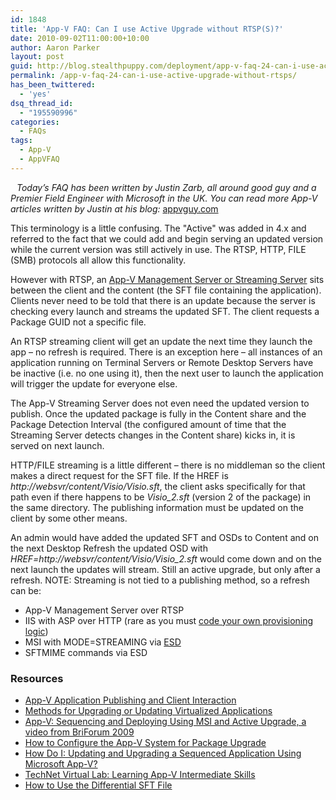 ```yaml
---
id: 1848
title: 'App-V FAQ: Can I use Active Upgrade without RTSP(S)?'
date: 2010-09-02T11:00:00+10:00
author: Aaron Parker
layout: post
guid: http://blog.stealthpuppy.com/deployment/app-v-faq-24-can-i-use-active-upgrade-without-rtsps
permalink: /app-v-faq-24-can-i-use-active-upgrade-without-rtsps/
has_been_twittered:
  - 'yes'
dsq_thread_id:
  - "195590996"
categories:
  - FAQs
tags:
  - App-V
  - AppVFAQ
---
```

_<img style="margin: 0px 10px 5px 0px; display: inline;" src="{{site.baseurl}}/media/2010/06/AppVFAQLogo.png" alt="" align="left" />Today’s FAQ has been written by Justin Zarb, all around good guy and a Premier Field Engineer with Microsoft in the UK. You can read more App-V articles written by Justin at his blog:_ [appvguy.com](http://appvguy.com/ "appvguy.com")

This terminology is a little confusing. The "Active" was added in 4.x and referred to the fact that we could add and begin serving an updated version while the current version was still actively in use. The RTSP, HTTP, FILE (SMB) protocols all allow this functionality.

However with RTSP, an [App-V Management Server or Streaming Server](http://technet.microsoft.com/en-us/library/cc843634.aspx) sits between the client and the content (the SFT file containing the application). Clients never need to be told that there is an update because the server is checking every launch and streams the updated SFT. The client requests a Package GUID not a specific file.

An RTSP streaming client will get an update the next time they launch the app – no refresh is required. There is an exception here – all instances of an application running on Terminal Servers or Remote Desktop Servers have be inactive (i.e. no one using it), then the next user to launch the application will trigger the update for everyone else.

The App-V Streaming Server does not even need the updated version to publish. Once the updated package is fully in the Content share and the Package Detection Interval (the configured amount of time that the Streaming Server detects changes in the Content share) kicks in, it is served on next launch.

HTTP/FILE streaming is a little different – there is no middleman so the client makes a direct request for the SFT file. If the HREF is _http://websvr/content/Visio/Visio.sft_, the client asks specifically for that path even if there happens to be _Visio_2.sft_ (version 2 of the package) in the same directory. The publishing information must be updated on the client by some other means.

An admin would have added the updated SFT and OSDs to Content and on the next Desktop Refresh the updated OSD with _HREF=http://websvr/content/Visio/Visio_2.sft_ would come down and on the next launch the updates will stream. Still an active upgrade, but only after a refresh. NOTE: Streaming is not tied to a publishing method, so a refresh can be:

  * App-V Management Server over RTSP
  * IIS with ASP over HTTP (rare as you must [code your own provisioning logic](http://blogs.msdn.com/b/johnsheehan/archive/2009/03/24/http-publishing-in-app-v-part-1.aspx))
  * MSI with MODE=STREAMING via [ESD](http://technet.microsoft.com/en-us/library/cc843643.aspx)
  * SFTMIME commands via ESD

### Resources

  * [App-V Application Publishing and Client Interaction](http://download.microsoft.com/download/f/7/8/f784a197-73be-48ff-83da-4102c05a6d44/AppPubandClientInteraction.docx)
  * [Methods for Upgrading or Updating Virtualized Applications](http://blogs.technet.com/b/appv/archive/2007/09/25/methods-for-upgrading-or-updating-virtualized-applications.aspx)
  * [App-V: Sequencing and Deploying Using MSI and Active Upgrade, a video from BriForum 2009](http://www.brianmadden.com/blogs/videos/archive/2009/08/25/App_2D00_V_3A00_-Sequencing-and-Deploying-Using-MSI-and-Active-Upgrade_2C00_-a-video-from-BriForum-2009.aspx)
  * [How to Configure the App-V System for Package Upgrade](http://technet.microsoft.com/en-us/library/ee704533.aspx)
  * [How Do I: Updating and Upgrading a Sequenced Application Using Microsoft App-V?](http://technet.microsoft.com/en-us/windows/dd443654.aspx)
  * [TechNet Virtual Lab: Learning App-V Intermediate Skills](http://go.microsoft.com/?linkid=9713043)
  * [How to Use the Differential SFT File](http://technet.microsoft.com/en-us/library/dd351395.aspx)